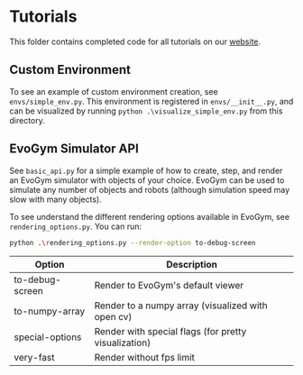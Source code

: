 # Tutorials

This folder contains completed code for all tutorials on our [website](https://evolutiongym.github.io/tutorials).

## Custom Environment

To see an example of custom environment creation, see `envs/simple_env.py`. This environment is registered in `envs/__init__.py`, and can be visualized by running `python .\visualize_simple_env.py` from this directory.

## EvoGym Simulator API

See `basic_api.py` for a simple example of how to create, step, and render an EvoGym simulator with objects of your choice. EvoGym can be used to simulate any number of objects and robots (although simulation speed may slow with many objects).

To see understand the different rendering options available in EvoGym, see `rendering_options.py`.
You can run:

```bash
python .\rendering_options.py --render-option to-debug-screen
```

| Option             | Description                                                            |
|--------------------|------------------------------------------------------------------------|
| to-debug-screen    | Render to EvoGym's default viewer                                      |
| to-numpy-array     | Render to a numpy array (visualized with open cv)                      |
| special-options    | Render with special flags (for pretty visualization)                   |
| very-fast          | Render without fps limit                                               |
